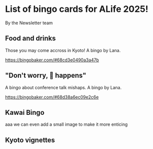 # List of bingo cards for ALife 2025!
By the Newsletter team

## Food and drinks
Those you may come accross in Kyoto! A bingo by Lana.

https://bingobaker.com/#68cd3e0490a3a47b

## "Don't worry, 💩 happens" 
A bingo about conference talk mishaps. A bingo by Lana.

https://bingobaker.com/#68d38a6ec09e2c6e

## Kawai Bingo

aaa we can even add a small image to make it more enticing

## Kyoto vignettes
